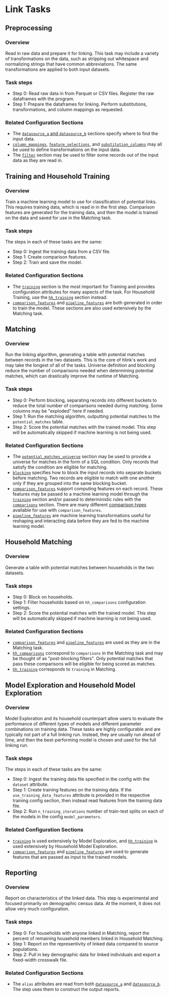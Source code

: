 # Link Tasks

## Preprocessing

### Overview

Read in raw data and prepare it for linking. This task may include a variety of
transformations on the data, such as stripping out whitespace and normalizing strings
that have common abbreviations. The same transformations are applied to both input
datasets.

### Task steps

* Step 0: Read raw data in from Parquet or CSV files. Register the raw dataframes with the program.
* Step 1: Prepare the dataframes for linking. Perform substitutions, transformations, and column mappings as requested.

### Related Configuration Sections

* The [`datasource_a` and `datasource_b`](config.html#data-sources) sections specify where to find the input data.
* [```column_mappings```](column_mapping_transforms.html#column-mapping-transforms),
[`feature_selections`](feature_selection_transforms.html#feature-selection-transforms),
and [`substitution_columns`](substitutions.html#substitutions) may all be used to define transformations on the input data.
* The [`filter`](config.html#filter) section may be used to filter some records out of the input data
as they are read in.

## Training and Household Training

### Overview

Train a machine learning model to use for classification of potential links. This
requires training data, which is read in in the first step. Comparison features
are generated for the training data, and then the model is trained on the data
and saved for use in the Matching task.

### Task steps

The steps in each of these tasks are the same:
* Step 0: Ingest the training data from a CSV file.
* Step 1: Create comparison features.
* Step 2: Train and save the model.

### Related Configuration Sections

* The [`training`](config.html#training-and-models) section is the most important
for Training and provides configuration attributes for many aspects of the task.
For Household Training, use the [`hh_training`](config.html#household-training-and-models)
section instead.
* [`comparison_features`](config.html#comparison-features) and
[`pipeline_features`](pipeline_features.html#pipeline-generated-features) are
both generated in order to train the model. These sections are also used extensively
by the Matching task.

## Matching

### Overview

Run the linking algorithm, generating a table with potential matches between records in the two datasets.
This is the core of hlink's work and may take the longest of all of the tasks. Universe
definition and blocking reduce the number of comparisons needed when
determining potential matches, which can drastically improve the runtime of Matching.

### Task steps

* Step 0: Perform blocking, separating records into different buckets to reduce the total number
of comparisons needed during matching. Some columns may be "exploded" here if needed.
* Step 1: Run the matching algorithm, outputting potential matches to the `potential_matches` table.
* Step 2: Score the potential matches with the trained model. This step will be automatically skipped if machine learning is not being used.

### Related Configuration Sections

* The [`potential_matches_universe`](config.html#potential-matches-universe) section may be used to
provide a universe for matches in the form of a SQL condition. Only records that satisfy the
condition are eligible for matching.
* [`blocking`](config.html#blocking) specifies how to block the input records into separate buckets
before matching. Two records are eligible to match with one another only if they
are grouped into the same blocking bucket.
* [`comparison_features`](config.html#comparison-features) support computing features
on each record. These features may be passed to a machine learning model through the
[`training`](config.html#training-and-models) section and/or passed to deterministic
rules with the [`comparisons`](config.html#comparisons) section. There are many
different [comparison types](comparison_types) available for use with
`comparison_features`.
* [`pipeline_features`](pipeline_features.html#pipeline-generated-features) are machine learning transformations
useful for reshaping and interacting data before they are fed to the machine learning
model.

## Household Matching

### Overview

Generate a table with potential matches between households in the two datasets.

### Task steps

* Step 0: Block on households.
* Step 1: Filter households based on `hh_comparisons` configuration settings.
* Step 2: Score the potential matches with the trained model. This step will be automatically skipped if machine learning is not being used.

### Related Configuration Sections

* [`comparison_features`](config.html#comparison-features) and [`pipeline_features`](pipeline_features.html#pipeline-generated-features) are used as they are in the Matching task.
* [`hh_comparisons`](config.html#household-comparisons) correspond to `comparisons` in the Matching task and may be thought of as "post-blocking filters". Only potential matches that pass these comparisons will be eligible for being scored as matches.
* [`hh_training`](config.html#household-training-and-models) corresponds to `training` in Matching.

## Model Exploration and Household Model Exploration

### Overview

Model Exploration and its household counterpart allow users to
evaluate the performance of different types of models and different parameter combinations
on training data. These tasks are highly configurable and are typically not part of a full
linking run. Instead, they are usually run ahead of time, and then the best-performing
model is chosen and used for the full linking run.

### Task steps
The steps in each of these tasks are the same:
 * Step 0: Ingest the training data file specified in the config with the `dataset` attribute.
 * Step 1: Create training features on the training data. If the `use_training_data_features`
   attribute is provided in the respective training config section, then instead read
   features from the training data file.
 * Step 2: Run `n_training_iterations` number of train-test splits on each of the
   models in the config `model_parameters`.

### Related Configuration Sections

* [`training`](config.html#training-and-models) is used extensively by Model Exploration,
  and [`hh_training`](config.html#household-training-and-models) is used extensively
  by Household Model Exploration.
* [`comparison_features`](config.html#comparison-features) and
  [`pipeline_features`](pipeline_features.html#pipeline-generated-features) are
  used to generate features that are passed as input to the trained models.

## Reporting

### Overview

Report on characteristics of the linked data. This step is experimental and focused
primarily on demographic census data. At the moment, it does not allow very much
configuration.

### Task steps

* Step 0: For households with anyone linked in Matching, report the percent of remaining household members linked in Household Matching.
* Step 1: Report on the representivity of linked data compared to source populations.
* Step 2: Pull in key demographic data for linked individuals and export a fixed-width crosswalk file.

### Related Configuration Sections

* The `alias` attributes are read from both [`datasource_a`](config.html#data-sources) and [`datasource_b`](config.html#data-sources). The step uses them to construct the output reports.
